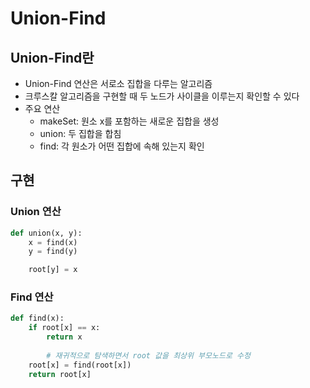 # Union-Find

## Union-Find란

- Union-Find 연산은 서로소 집합을 다루는 알고리즘
- 크루스칼 알고리즘을 구현할 때 두 노드가 사이클을 이루는지 확인할 수 있다
- 주요 연산
    - makeSet: 원소 x를 포함하는 새로운 집합을 생성
    - union: 두 집합을 합침
    - find: 각 원소가 어떤 집합에 속해 있는지 확인
    

## 구현

### Union 연산

```python
def union(x, y):
    x = find(x)
    y = find(y)

    root[y] = x

```

### Find 연산

```python
def find(x):
    if root[x] == x:
        return x
		
		# 재귀적으로 탐색하면서 root 값을 최상위 부모노드로 수정
    root[x] = find(root[x])
    return root[x]
```